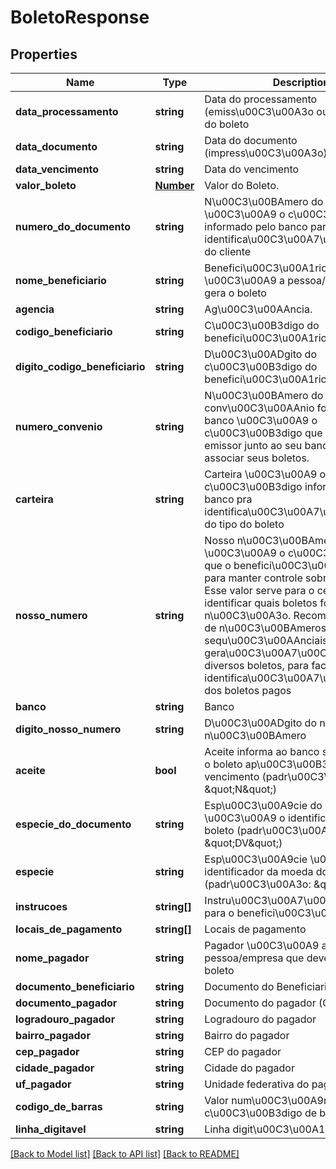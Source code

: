 # BoletoResponse

## Properties
Name | Type | Description | Notes
------------ | ------------- | ------------- | -------------
**data_processamento** | **string** | Data do processamento (emiss\u00C3\u00A3o ou faturamento) do boleto | [optional] 
**data_documento** | **string** | Data do documento (impress\u00C3\u00A3o) | [optional] 
**data_vencimento** | **string** | Data do vencimento | [optional] 
**valor_boleto** | [**Number**](Number.md) | Valor do Boleto. | [optional] 
**numero_do_documento** | **string** | N\u00C3\u00BAmero do documento \u00C3\u00A9 o c\u00C3\u00B3digo informado pelo banco para identifica\u00C3\u00A7\u00C3\u00A3o do cliente | [optional] 
**nome_beneficiario** | **string** | Benefici\u00C3\u00A1rio \u00C3\u00A9 a pessoa/empresa que gera o boleto | [optional] 
**agencia** | **string** | Ag\u00C3\u00AAncia. | [optional] 
**codigo_beneficiario** | **string** | C\u00C3\u00B3digo do benefici\u00C3\u00A1rio | [optional] 
**digito_codigo_beneficiario** | **string** | D\u00C3\u00ADgito do c\u00C3\u00B3digo do benefici\u00C3\u00A1rio | [optional] 
**numero_convenio** | **string** | N\u00C3\u00BAmero do conv\u00C3\u00AAnio fornecido pelo banco \u00C3\u00A9 o c\u00C3\u00B3digo que identifica um emissor junto ao seu banco para associar seus boletos. | [optional] 
**carteira** | **string** | Carteira \u00C3\u00A9 o c\u00C3\u00B3digo informado pelo banco pra identifica\u00C3\u00A7\u00C3\u00A3o do tipo do boleto | [optional] 
**nosso_numero** | **string** | Nosso n\u00C3\u00BAmero \u00C3\u00A9 o c\u00C3\u00B3digo que o benefici\u00C3\u00A1rio escolhe para manter controle sobre seus boletos. Esse valor serve para o cedente identificar quais boletos foram pagos ou n\u00C3\u00A3o. Recomenda-se o uso de n\u00C3\u00BAmeros sequ\u00C3\u00AAnciais, na gera\u00C3\u00A7\u00C3\u00A3o de diversos boletos, para facilitar a identifica\u00C3\u00A7\u00C3\u00A3o dos boletos pagos | [optional] 
**banco** | **string** | Banco | [optional] 
**digito_nosso_numero** | **string** | D\u00C3\u00ADgito do nosso n\u00C3\u00BAmero | [optional] 
**aceite** | **bool** | Aceite informa ao banco se deve aceitar o boleto ap\u00C3\u00B3s a data de vencimento (padr\u00C3\u00A3o: \&quot;N\&quot;) | [optional] 
**especie_do_documento** | **string** | Esp\u00C3\u00A9cie do documento \u00C3\u00A9 o identificador do tipo de boleto (padr\u00C3\u00A3o: \&quot;DV\&quot;) | [optional] 
**especie** | **string** | Esp\u00C3\u00A9cie \u00C3\u00A9 o identificador da moeda do boleto (padr\u00C3\u00A3o: \&quot;R$\&quot;) | [optional] 
**instrucoes** | **string[]** | Instru\u00C3\u00A7\u00C3\u00B5es para o benefici\u00C3\u00A1rio | [optional] 
**locais_de_pagamento** | **string[]** | Locais de pagamento | [optional] 
**nome_pagador** | **string** | Pagador \u00C3\u00A9 a pessoa/empresa que deve pagar o boleto | [optional] 
**documento_beneficiario** | **string** | Documento do Beneficiario. | [optional] 
**documento_pagador** | **string** | Documento do pagador (CPF ou CNPJ) | [optional] 
**logradouro_pagador** | **string** | Logradouro do pagador | [optional] 
**bairro_pagador** | **string** | Bairro do pagador | [optional] 
**cep_pagador** | **string** | CEP do pagador | [optional] 
**cidade_pagador** | **string** | Cidade do pagador | [optional] 
**uf_pagador** | **string** | Unidade federativa do pagador | [optional] 
**codigo_de_barras** | **string** | Valor num\u00C3\u00A9rico do c\u00C3\u00B3digo de barras | [optional] 
**linha_digitavel** | **string** | Linha digit\u00C3\u00A1vel formatada | [optional] 

[[Back to Model list]](../README.md#documentation-for-models) [[Back to API list]](../README.md#documentation-for-api-endpoints) [[Back to README]](../README.md)


